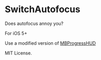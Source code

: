 SwitchAutofocus
===========

Does autofocus annoy you?

For iOS 5+

Use a modified version of [MBProgressHUD](https://github.com/jdg/MBProgressHUD)

MIT License.
